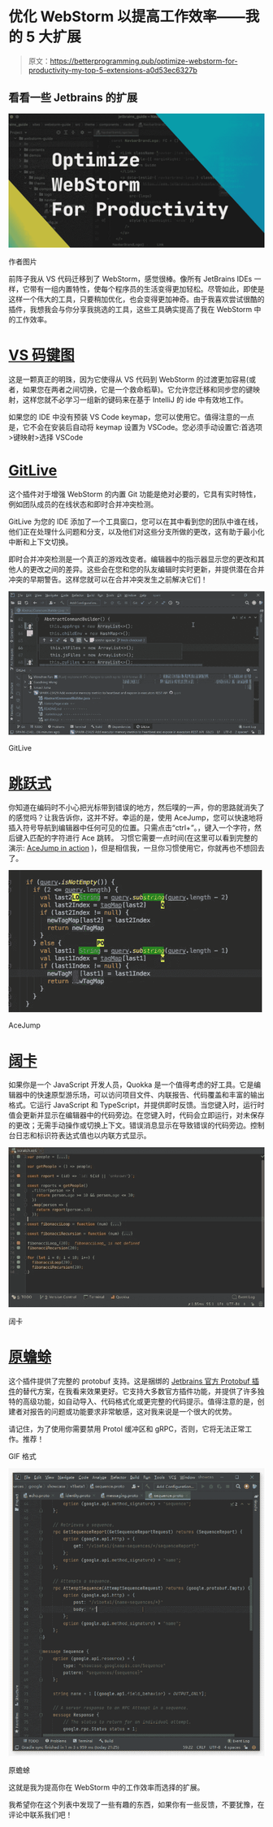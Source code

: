 # 优化 WebStorm 以提高工作效率——我的 5 大扩展

> 原文：<https://betterprogramming.pub/optimize-webstorm-for-productivity-my-top-5-extensions-a0d53ec6327b>

## 看看一些 Jetbrains 的扩展

![](img/39ada55b712d17dbb282c833b5c295ae.png)

作者图片

前阵子我从 VS 代码迁移到了 WebStorm，感觉很棒。像所有 JetBrains IDEs 一样，它带有一组内置特性，使每个程序员的生活变得更加轻松。尽管如此，即使是这样一个伟大的工具，只要稍加优化，也会变得更加神奇。由于我喜欢尝试很酷的插件，我想我会与你分享我挑选的工具，这些工具确实提高了我在 WebStorm 中的工作效率。

# [VS 码键图](https://plugins.jetbrains.com/plugin/12062-vscode-keymap)

这是一颗真正的明珠，因为它使得从 VS 代码到 WebStorm 的过渡更加容易(或者，如果您在两者之间切换，它是一个救命稻草)。它允许您迁移和同步您的键映射，这样您就不必学习一组新的键码来在基于 IntelliJ 的 ide 中有效地工作。

如果您的 IDE 中没有预装 VS Code keymap，您可以使用它。值得注意的一点是，它不会在安装后自动将 keymap 设置为 VSCode。您必须手动设置它:首选项>键映射>选择 VSCode

# [GitLive](https://plugins.jetbrains.com/plugin/11955-gitlive)

这个插件对于增强 WebStorm 的内置 Git 功能是绝对必要的，它具有实时特性，例如团队成员的在线状态和即时合并冲突检测。

GitLive 为您的 IDE 添加了一个工具窗口，您可以在其中看到您的团队中谁在线，他们正在处理什么问题和分支，以及他们对这些分支所做的更改，这有助于最小化中断和上下文切换。

即时合并冲突检测是一个真正的游戏改变者。编辑器中的指示器显示您的更改和其他人的更改之间的差异。这些会在您和您的队友编辑时实时更新，并提供潜在合并冲突的早期警告。这样您就可以在合并冲突发生之前解决它们！

![](img/4e36b4c5b8601801b3008e0bd1827175.png)

GitLive

# [跳跃式](https://plugins.jetbrains.com/plugin/7086-acejump)

你知道在编码时不小心把光标带到错误的地方，然后噗的一声，你的思路就消失了的感觉吗？让我告诉你，这并不好。幸运的是，使用 AceJump，您可以快速地将插入符号导航到编辑器中任何可见的位置。只需点击“ctrl+”。，键入一个字符，然后键入匹配的字符进行 Ace 跳转。
习惯它需要一点时间(在这里可以看到完整的演示: [AceJump in action](https://www.youtube.com/watch?v=8cgy8ITtsJE&ab_channel=CharlBotha) )，但是相信我，一旦你习惯使用它，你就再也不想回去了。

![](img/32f11720ab17dd4782a52fc2f7d73e01.png)

AceJump

# [阔卡](https://plugins.jetbrains.com/plugin/9667-quokka)

如果你是一个 JavaScript 开发人员，Quokka 是一个值得考虑的好工具。它是编辑器中的快速原型游乐场，可以访问项目文件、内联报告、代码覆盖和丰富的输出格式。它运行 JavaScript 和 TypeScript，并提供即时反馈。当您键入时，运行时值会更新并显示在编辑器中的代码旁边。在您键入时，代码会立即运行，对未保存的更改；无需手动操作或切换上下文。错误消息显示在导致错误的代码旁边。控制台日志和标识符表达式值也以内联方式显示。

![](img/b1315e8d0232880cad42e2614f3c51a6.png)

阔卡

# [原蟾蜍](https://plugins.jetbrains.com/plugin/16422-protobuf)

这个插件提供了完整的 protobuf 支持。这是捆绑的 [Jetbrains 官方 Protobuf 插件](https://plugins.jetbrains.com/plugin/14004-protocol-buffers)的替代方案，在我看来效果更好。它支持大多数官方插件功能，并提供了许多独特的高级功能，如自动导入、代码格式化或更完整的代码提示。值得注意的是，创建者对报告的问题或功能要求非常敏感，这对我来说是一个很大的优势。

请记住，为了使用你需要禁用 Protol 缓冲区和 gRPC，否则，它将无法正常工作。推荐！

GIF 格式

![](img/fb947943d00397d008621c46f9ae40f8.png)

原蟾蜍

这就是我为提高你在 WebStorm 中的工作效率而选择的扩展。

我希望你在这个列表中发现了一些有趣的东西，如果你有一些反馈，不要犹豫，在评论中联系我们吧！